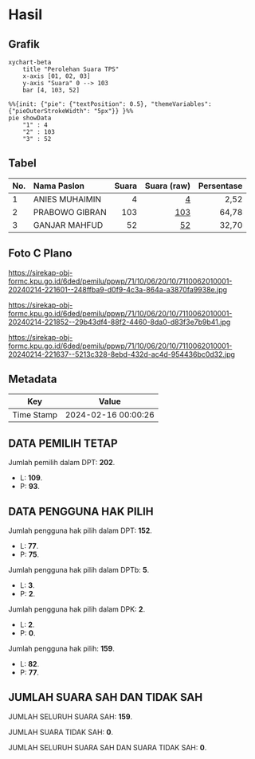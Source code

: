 # Hasil

## Grafik

```mermaid
xychart-beta
    title "Perolehan Suara TPS"
    x-axis [01, 02, 03]
    y-axis "Suara" 0 --> 103
    bar [4, 103, 52]
```

```mermaid
%%{init: {"pie": {"textPosition": 0.5}, "themeVariables": {"pieOuterStrokeWidth": "5px"}} }%%
pie showData
    "1" : 4
    "2" : 103
    "3" : 52
```

## Tabel

| No. | Nama Paslon    | Suara | Suara (raw) | Persentase |
|:--- |:-------------- | -----:| -----------:| ----------:|
| 1   | ANIES MUHAIMIN | 4     | [4][p-1]    | 2,52       |
| 2   | PRABOWO GIBRAN | 103   | [103][p-2]  | 64,78      |
| 3   | GANJAR MAHFUD  | 52    | [52][p-3]   | 32,70      |


[p-1]: https://github.com/gigit-pemilu/pemilu-2024-71-sulawesi-utara/blob/main/pilpres/hitung-suara/sub/71-sulawesi-utara/sub/10-bolaang-mongondow-timur/sub/06-motongkad/sub/2010-jiko-utara/sub/001-tps/sub/paslon-1.txt
[p-2]: https://github.com/gigit-pemilu/pemilu-2024-71-sulawesi-utara/blob/main/pilpres/hitung-suara/sub/71-sulawesi-utara/sub/10-bolaang-mongondow-timur/sub/06-motongkad/sub/2010-jiko-utara/sub/001-tps/sub/paslon-2.txt
[p-3]: https://github.com/gigit-pemilu/pemilu-2024-71-sulawesi-utara/blob/main/pilpres/hitung-suara/sub/71-sulawesi-utara/sub/10-bolaang-mongondow-timur/sub/06-motongkad/sub/2010-jiko-utara/sub/001-tps/sub/paslon-3.txt

## Foto C Plano

https://sirekap-obj-formc.kpu.go.id/6ded/pemilu/ppwp/71/10/06/20/10/7110062010001-20240214-221601--248ffba9-d0f9-4c3a-864a-a3870fa9938e.jpg

https://sirekap-obj-formc.kpu.go.id/6ded/pemilu/ppwp/71/10/06/20/10/7110062010001-20240214-221852--29b43df4-88f2-4460-8da0-d83f3e7b9b41.jpg

https://sirekap-obj-formc.kpu.go.id/6ded/pemilu/ppwp/71/10/06/20/10/7110062010001-20240214-221637--5213c328-8ebd-432d-ac4d-954436bc0d32.jpg


## Metadata

| Key        | Value               |
| ---------- | ------------------- |
| Time Stamp | 2024-02-16 00:00:26 |


## DATA PEMILIH TETAP

Jumlah pemilih dalam DPT: **202**.
 * L: **109**.
 * P: **93**.

## DATA PENGGUNA HAK PILIH

Jumlah pengguna hak pilih dalam DPT: **152**.
 * L: **77**.
 * P: **75**.

Jumlah pengguna hak pilih dalam DPTb: **5**.
 * L: **3**.
 * P: **2**.

Jumlah pengguna hak pilih dalam DPK: **2**.
 * L: **2**.
 * P: **0**.

Jumlah pengguna hak pilih: **159**.
 * L: **82**.
 * P: **77**.

## JUMLAH SUARA SAH DAN TIDAK SAH

JUMLAH SELURUH SUARA SAH: **159**.

JUMLAH SUARA TIDAK SAH: **0**.

JUMLAH SELURUH SUARA SAH DAN SUARA TIDAK SAH: **0**.


